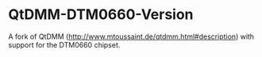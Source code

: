 # QtDMM-DTM0660-Version
A fork of QtDMM (http://www.mtoussaint.de/qtdmm.html#description) with support for the DTM0660 chipset. 
